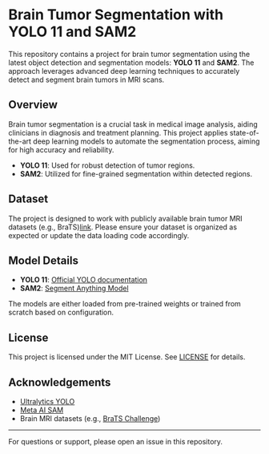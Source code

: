 # Brain Tumor Segmentation with YOLO 11 and SAM2

This repository contains a project for brain tumor segmentation using the latest object detection and segmentation models: **YOLO 11** and **SAM2**. The approach leverages advanced deep learning techniques to accurately detect and segment brain tumors in MRI scans.


## Overview

Brain tumor segmentation is a crucial task in medical image analysis, aiding clinicians in diagnosis and treatment planning. This project applies state-of-the-art deep learning models to automate the segmentation process, aiming for high accuracy and reliability.

- **YOLO 11**: Used for robust detection of tumor regions.
- **SAM2**: Utilized for fine-grained segmentation within detected regions.


## Dataset

The project is designed to work with publicly available brain tumor MRI datasets (e.g., BraTS)[link](https://universe.roboflow.com/brain-tumor-detection-wsera/tumor-detection-ko5jp/dataset/8). Please ensure your dataset is organized as expected or update the data loading code accordingly.

## Model Details

- **YOLO 11**: [Official YOLO documentation](https://github.com/ultralytics/ultralytics)
- **SAM2**: [Segment Anything Model](https://segment-anything.com/)

The models are either loaded from pre-trained weights or trained from scratch based on configuration.

## License

This project is licensed under the MIT License. See [LICENSE](LICENSE) for details.

## Acknowledgements

- [Ultralytics YOLO](https://github.com/ultralytics/ultralytics)
- [Meta AI SAM](https://segment-anything.com/)
- Brain MRI datasets (e.g., [BraTS Challenge](https://www.med.upenn.edu/cbica/brats2020/data.html))

---
For questions or support, please open an issue in this repository.
